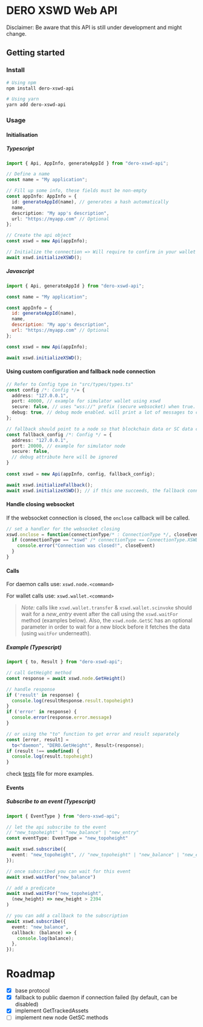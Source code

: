 # DERO XSWD Web API
Disclaimer: Be aware that this API is still under development and might change.
## Getting started

### Install

```sh
# Using npm
npm install dero-xswd-api
```
```sh
# Using yarn
yarn add dero-xswd-api
```

### Usage
#### Initialisation
##### Typescript
```ts
import { Api, AppInfo, generateAppId } from "dero-xswd-api";

// Define a name
const name = "My application";

// Fill up some info, these fields must be non-empty
const appInfo: AppInfo = {
  id: generateAppId(name), // generates a hash automatically
  name,
  description: "My app's description",
  url: "https://myapp.com" // Optional
};

// Create the api object
const xswd = new Api(appInfo);

// Initialize the connection => Will require to confirm in your wallet
await xswd.initializeXSWD();
```
##### Javascript
```js
import { Api, generateAppId } from "dero-xswd-api";

const name = "My application";

const appInfo = {
  id: generateAppId(name),
  name,
  description: "My app's description",
  url: "https://myapp.com" // Optional
};

const xswd = new Api(appInfo);

await xswd.initializeXSWD();
```

#### Using custom configuration and fallback node connection

```ts
// Refer to Config type in "src/types/types.ts"
const config /*: Config */= {
  address: "127.0.0.1",
  port: 40000, // example for simulator wallet using xswd
  secure: false, // uses "wss://" prefix (secure websocket) when true. Useful to connect to a remote node under an "https://" scheme.
  debug: true, // debug mode enabled. will print a lot of messages to console.
};

// fallback should point to a node so that blockchain data or SC data can be pulled even if the wallet is not connected
const fallback_config /*: Config */ = { 
  address: "127.0.0.1",
  port: 20000, // example for simulator node
  secure: false, 
  // debug attribute here will be ignored
}
      
const xswd = new Api(appInfo, config, fallback_config);

await xswd.initializeFallback();
await xswd.initializeXSWD(); // if this one succeeds, the fallback connection will be closed.

```

#### Handle closing websocket

If the websocket connection is closed, the `onclose` callback will be called.

```js
// set a handler for the websocket closing
xswd.onclose = function(connectionType/* : ConnectionType */, closeEvent /* : CloseEvent */) {
  if (connectionType == "xswd" /* connectionType == ConnectionType.XSWD */) {
    console.error("Connection was closed!", closeEvent)
  }
}
```

#### Calls

For daemon calls use: `xswd.node.<command>`

For wallet calls use: `xswd.wallet.<command>`

>*Note:* calls like `xswd.wallet.transfer` & `xswd.wallet.scinvoke` should wait for a *new_entry* event after the call using the `xswd.waitFor` method (examples below).
>Also, the `xswd.node.GetSC` has an optional parameter in order to wait for a new block before it fetches the data (using `waitFor` underneath).

##### Example (Typescript)
```ts
import { to, Result } from "dero-xswd-api";

// call GetHeight method
const response = await xswd.node.GetHeight()

// handle response
if ('result' in response) {
  console.log(resultResponse.result.topoheight)
}
if ('error' in response) {
  console.error(response.error.message)
}

// or using the "to" function to get error and result separately
const [error, result] = 
  to<"daemon", "DERO.GetHeight", Result>(response);
if (result !== undefined) {
  console.log(result.topoheight)
}
```

check [tests](tests/index.test.ts) file for more examples.

#### Events

##### Subscribe to an event (Typescript)

```ts
import { EventType } from "dero-xswd-api";

// let the api subscribe to the event 
// "new_topoheight" | "new_balance" | "new_entry"
const eventType: EventType = "new_topoheight" 

await xswd.subscribe({
  event: "new_topoheight", // "new_topoheight" | "new_balance" | "new_entry"
});

// once subscribed you can wait for this event
await xswd.waitFor("new_balance")

// add a predicate
await xswd.waitFor("new_topoheight", 
  (new_height) => new_height > 2394
)

// you can add a callback to the subscription
await xswd.subscribe({
  event: "new_balance",
  callback: (balance) => {
    console.log(balance);
  },
});
```

# Roadmap

- [x] base protocol
- [x] fallback to public daemon if connection failed (by default, can be disabled)
- [x] implement GetTrackedAssets
- [ ] implement new node GetSC methods